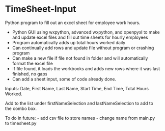 # TimeSheet-Input
Python program to fill out an excel sheet for employee work hours.

- Python GUI using wxpython, advanced wxpython, and openpyxl to make and update excel files and fill out time sheets for hourly employees
- Program automatically adds up total hours worked daily
- Can continually add rows and update file without program or crashing program
- Can make a new file if file not found in folder and will automatically format the excel file
- If file found, it loads the workbooks and adds new rows where it was last finished, no gaps
- Can add a sheet input, some of code already done. 

Inputs: Date, First Name, Last Name, Start Time, End Time, Total Hours Worked.

Add to the list under firstNameSelection and lastNameSelection to add to the combo box.

To do in future: - add csv file to store names
                 - change name from main.py to timesheet.py 

